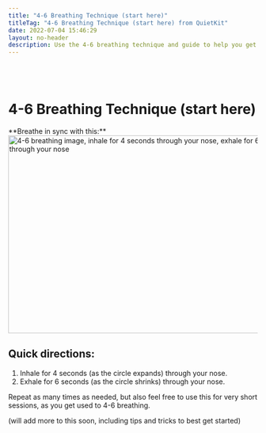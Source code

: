 ```yaml
---
title: "4-6 Breathing Technique (start here)"
titleTag: "4-6 Breathing Technique (start here) from QuietKit"
date: 2022-07-04 15:46:29
layout: no-header
description: Use the 4-6 breathing technique and guide to help you get started with meditation.
---
```


<div class="center-all-div" style="margin-top: 90px;"><h1>4-6 Breathing Technique (start here)</h1>**Breathe in sync with this:**

<img src="/img/4-6-breathing-image.gif" width="600px" height="400px" alt="4-6 breathing image, inhale for 4 seconds through your nose, exhale for 6 seconds through your nose" />

</div>

<h2>Quick directions:</h2>

1. Inhale for 4 seconds (as the circle expands) through your nose.
1. Exhale for 6 seconds (as the circle shrinks) through your nose.

Repeat as many times as needed, but also feel free to use this for very short sessions, as you get used to 4-6 breathing.

(will add more to this soon, including tips and tricks to best get started)
